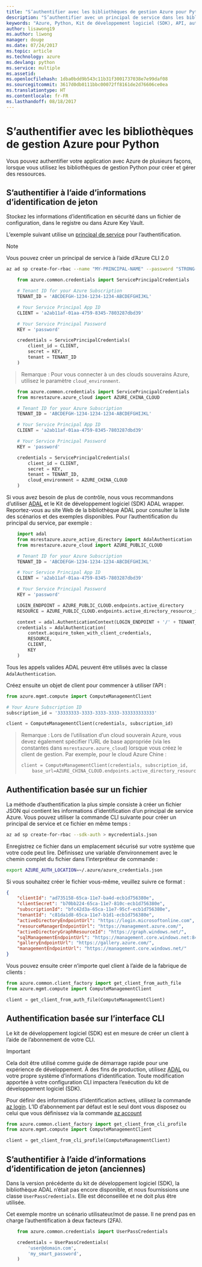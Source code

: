 ```yaml
---
title: "S’authentifier avec les bibliothèques de gestion Azure pour Python"
description: "S’authentifier avec un principal de service dans les bibliothèques de gestion Azure pour Python"
keywords: "Azure, Python, Kit de développement logiciel (SDK), API, authentification, active directory, principal de service"
author: lisawong19
ms.author: liwong
manager: douge
ms.date: 07/24/2017
ms.topic: article
ms.technology: azure
ms.devlang: python
ms.service: multiple
ms.assetid: 
ms.openlocfilehash: 1dba0bdd9b543c11b31f3001737038e7e99daf08
ms.sourcegitcommit: 3617d0db0111bbc00072ff8161de2d76606ce0ea
ms.translationtype: HT
ms.contentlocale: fr-FR
ms.lasthandoff: 08/18/2017
---
```

# <a name="authenticate-with-the-azure-management-libraries-for-python"></a>S’authentifier avec les bibliothèques de gestion Azure pour Python

Vous pouvez authentifier votre application avec Azure de plusieurs façons, lorsque vous utilisez les bibliothèques de gestion Python pour créer et gérer des ressources.

## <a name="mgmt-auth-token"></a>S’authentifier à l’aide d’informations d’identification de jeton

Stockez les informations d’identification en sécurité dans un fichier de configuration, dans le registre ou dans Azure Key Vault.

L’exemple suivant utilise un [principal de service](https://docs.microsoft.com/cli/azure/create-an-azure-service-principal-azure-cli?toc=%2fazure%2fazure-resource-manager%2ftoc.json) pour l’authentification.

> [!NOTE]
> Vous pouvez créer un principal de service à l’aide d’Azure CLI 2.0
> ```bash
> az ad sp create-for-rbac --name "MY-PRINCIPAL-NAME" --password "STRONG-SECRET-PASSWORD"
> ```

```python
    from azure.common.credentials import ServicePrincipalCredentials

    # Tenant ID for your Azure Subscription
    TENANT_ID = 'ABCDEFGH-1234-1234-1234-ABCDEFGHIJKL'

    # Your Service Principal App ID
    CLIENT = 'a2ab11af-01aa-4759-8345-7803287dbd39'

    # Your Service Principal Password
    KEY = 'password'

    credentials = ServicePrincipalCredentials(
        client_id = CLIENT,
        secret = KEY,
        tenant = TENANT_ID
    )
```

> Remarque : Pour vous connecter à un des clouds souverains Azure, utilisez le paramètre `cloud_environment`.

```python
    from azure.common.credentials import ServicePrincipalCredentials
    from msrestazure.azure_cloud import AZURE_CHINA_CLOUD

    # Tenant ID for your Azure Subscription
    TENANT_ID = 'ABCDEFGH-1234-1234-1234-ABCDEFGHIJKL'

    # Your Service Principal App ID
    CLIENT = 'a2ab11af-01aa-4759-8345-7803287dbd39'

    # Your Service Principal Password
    KEY = 'password'

    credentials = ServicePrincipalCredentials(
        client_id = CLIENT,
        secret = KEY,
        tenant = TENANT_ID,
        cloud_environment = AZURE_CHINA_CLOUD
    )
```

Si vous avez besoin de plus de contrôle, nous vous recommandons d’utiliser [ADAL](https://github.com/AzureAD/azure-activedirectory-library-for-python) et le Kit de développement logiciel (SDK) ADAL wrapper. Reportez-vous au site Web de la bibliothèque ADAL pour consulter la liste des scénarios et des exemples disponibles. Pour l’authentification du principal du service, par exemple :

```python
    import adal
    from msrestazure.azure_active_directory import AdalAuthentication
    from msrestazure.azure_cloud import AZURE_PUBLIC_CLOUD

    # Tenant ID for your Azure Subscription
    TENANT_ID = 'ABCDEFGH-1234-1234-1234-ABCDEFGHIJKL'

    # Your Service Principal App ID
    CLIENT = 'a2ab11af-01aa-4759-8345-7803287dbd39'

    # Your Service Principal Password
    KEY = 'password'

    LOGIN_ENDPOINT = AZURE_PUBLIC_CLOUD.endpoints.active_directory
    RESOURCE = AZURE_PUBLIC_CLOUD.endpoints.active_directory_resource_id

    context = adal.AuthenticationContext(LOGIN_ENDPOINT + '/' + TENANT_ID)
    credentials = AdalAuthentication(
        context.acquire_token_with_client_credentials,
        RESOURCE,
        CLIENT,
        KEY
    )
```

Tous les appels valides ADAL peuvent être utilisés avec la classe `AdalAuthentication`.

Créez ensuite un objet de client pour commencer à utiliser l’API :

```python
from azure.mgmt.compute import ComputeManagementClient

# Your Azure Subscription ID
subscription_id = '33333333-3333-3333-3333-333333333333'

client = ComputeManagementClient(credentials, subscription_id)
```

> Remarque : Lors de l’utilisation d’un cloud souverain Azure, vous devez également spécifier l’URL de base appropriée (via les constantes dans `msrestazure.azure_cloud`) lorsque vous créez le client de gestion. Par exemple, pour le cloud Azure Chine :
> ```python
> client = ComputeManagementClient(credentials, subscription_id,
>     base_url=AZURE_CHINA_CLOUD.endpoints.active_directory_resource_id)
> ```

## <a name="mgmt-auth-file"></a>Authentification basée sur un fichier

La méthode d’authentification la plus simple consiste à créer un fichier JSON qui contient les informations d’identification d’un principal de service Azure. Vous pouvez utiliser la commande CLI suivante pour créer un principal de service et ce fichier en même temps :

```bash
az ad sp create-for-rbac --sdk-auth > mycredentials.json
```

Enregistrez ce fichier dans un emplacement sécurisé sur votre système que votre code peut lire. Définissez une variable d’environnement avec le chemin complet du fichier dans l’interpréteur de commande :

```bash
export AZURE_AUTH_LOCATION=~/.azure/azure_credentials.json
```

Si vous souhaitez créer le fichier vous-même, veuillez suivre ce format :

```json
{
    "clientId": "ad735158-65ca-11e7-ba4d-ecb1d756380e",
    "clientSecret": "b70bb224-65ca-11e7-810c-ecb1d756380e",
    "subscriptionId": "bfc42d3a-65ca-11e7-95cf-ecb1d756380e",
    "tenantId": "c81da1d8-65ca-11e7-b1d1-ecb1d756380e",
    "activeDirectoryEndpointUrl": "https://login.microsoftonline.com",
    "resourceManagerEndpointUrl": "https://management.azure.com/",
    "activeDirectoryGraphResourceId": "https://graph.windows.net/",
    "sqlManagementEndpointUrl": "https://management.core.windows.net:8443/",
    "galleryEndpointUrl": "https://gallery.azure.com/",
    "managementEndpointUrl": "https://management.core.windows.net/"
}
```

Vous pouvez ensuite créer n’importe quel client à l’aide de la fabrique de clients :
```python
from azure.common.client_factory import get_client_from_auth_file
from azure.mgmt.compute import ComputeManagementClient

client = get_client_from_auth_file(ComputeManagementClient)
```


## <a name="mgmt-auth-cli"></a>Authentification basée sur l’interface CLI

Le kit de développement logiciel (SDK) est en mesure de créer un client à l’aide de l’abonnement de votre CLI.

> [!IMPORTANT]
> Cela doit être utilisé comme guide de démarrage rapide pour une expérience de développement. À des fins de production, utilisez [ADAL](#authenticate-with-token-credentials) ou votre propre système d’informations d’identification.
> Toute modification apportée à votre configuration CLI impactera l’exécution du kit de développement logiciel (SDK).

Pour définir des informations d’identification actives, utilisez la commande [az login](https://docs.microsoft.com/cli/azure/authenticate-azure-cli).
L’ID d’abonnement par défaut est le seul dont vous disposez ou celui que vous définissez via la commande [az account](https://docs.microsoft.com/cli/azure/manage-azure-subscriptions-azure-cli)

```python
from azure.common.client_factory import get_client_from_cli_profile
from azure.mgmt.compute import ComputeManagementClient

client = get_client_from_cli_profile(ComputeManagementClient)
```

## <a name="mgmt-auth-legacy"></a>S’authentifier à l’aide d’informations d’identification de jeton (anciennes)

Dans la version précédente du kit de développement logiciel (SDK), la bibliothèque ADAL n’était pas encore disponible, et nous fournissions une classe `UserPassCredentials`. Elle est déconseillée et ne doit plus être utilisée.

Cet exemple montre un scénario utilisateur/mot de passe. Il ne prend pas en charge l’authentification à deux facteurs (2FA).

```python
    from azure.common.credentials import UserPassCredentials

    credentials = UserPassCredentials(
        'user@domain.com',
        'my_smart_password',
    )
```
